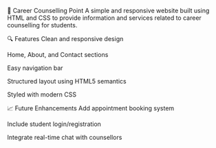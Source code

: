 📘 Career Counselling Point
A simple and responsive website built using HTML and CSS to provide information and services related to career counselling for students.

🔍 Features
Clean and responsive design

Home, About, and Contact sections

Easy navigation bar

Structured layout using HTML5 semantics

Styled with modern CSS


📈 Future Enhancements
Add appointment booking system

Include student login/registration

Integrate real-time chat with counsellors
